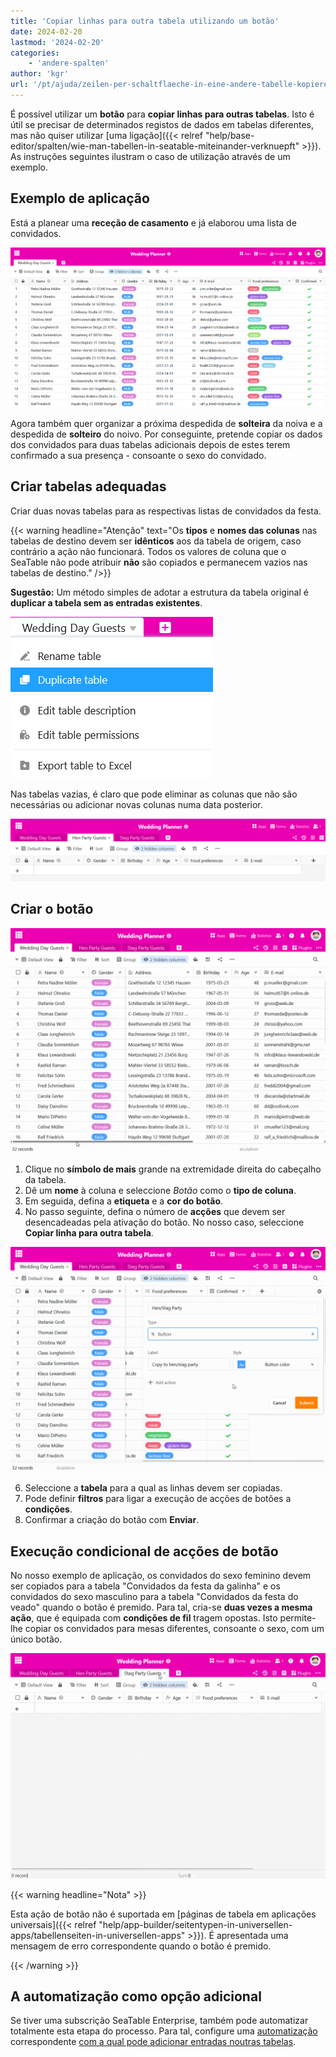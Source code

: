 ```yaml
---
title: 'Copiar linhas para outra tabela utilizando um botão'
date: 2024-02-20
lastmod: '2024-02-20'
categories:
    - 'andere-spalten'
author: 'kgr'
url: '/pt/ajuda/zeilen-per-schaltflaeche-in-eine-andere-tabelle-kopieren'
---
```


É possível utilizar um **botão** para **copiar linhas para outras tabelas**. Isto é útil se precisar de determinados registos de dados em tabelas diferentes, mas não quiser utilizar [uma ligação]({{< relref "help/base-editor/spalten/wie-man-tabellen-in-seatable-miteinander-verknuepft" >}}). As instruções seguintes ilustram o caso de utilização através de um exemplo.

## Exemplo de aplicação

Está a planear uma **receção de casamento** e já elaborou uma lista de convidados.

![Exemplo de lista de convidados](images/Beispiel-Gaesteliste.png)

Agora também quer organizar a próxima despedida de **solteira** da noiva e a despedida de **solteiro** do noivo. Por conseguinte, pretende copiar os dados dos convidados para duas tabelas adicionais depois de estes terem confirmado a sua presença - consoante o sexo do convidado.

## Criar tabelas adequadas

Criar duas novas tabelas para as respectivas listas de convidados da festa.

{{< warning  headline="Atenção"  text="Os **tipos** e **nomes das colunas** nas tabelas de destino devem ser **idênticos** aos da tabela de origem, caso contrário a ação não funcionará. Todos os valores de coluna que o SeaTable não pode atribuir **não** são copiados e permanecem vazios nas tabelas de destino." />}}

**Sugestão:** Um método simples de adotar a estrutura da tabela original é **duplicar a tabela sem as entradas existentes**.

![Estrutura de tabela duplicada](images/Tabellenstruktur-duplizieren.png)

Nas tabelas vazias, é claro que pode eliminar as colunas que não são necessárias ou adicionar novas colunas numa data posterior.

![Esvaziar tabelas duplicadas](images/Leere-duplizierte-Tabellen.png)

## Criar o botão

![Botão Criar](images/Schaltflaeche-anlegen.gif)

1. Clique no **símbolo de mais** grande na extremidade direita do cabeçalho da tabela.
2. Dê um **nome** à coluna e seleccione _Botão_ como o **tipo de coluna**.
3. Em seguida, defina a **etiqueta** e a **cor do botão**.
4. No passo seguinte, defina o número de **acções** que devem ser desencadeadas pela ativação do botão. No nosso caso, seleccione **Copiar linha para outra tabela**.

![Ação do botão Copiar linha para outra tabela](images/Schaltflaechen-Aktion-Zeile-in-andere-Tabelle-kopieren.gif)

6. Seleccione a **tabela** para a qual as linhas devem ser copiadas.
7. Pode definir **filtros** para ligar a execução de acções de botões a **condições**.
8. Confirmar a criação do botão com **Enviar**.

## Execução condicional de acções de botão

No nosso exemplo de aplicação, os convidados do sexo feminino devem ser copiados para a tabela "Convidados da festa da galinha" e os convidados do sexo masculino para a tabela "Convidados da festa do veado" quando o botão é premido. Para tal, cria-se **duas vezes a mesma ação**, que é equipada com **condições de fil** tragem opostas. Isto permite-lhe copiar os convidados para mesas diferentes, consoante o sexo, com um único botão.

![Linhas copiadas por botão](images/Per-Schaltflaeche-kopierte-Zeilen.gif)

{{< warning  headline="Nota" >}}

Esta ação de botão não é suportada em [páginas de tabela em aplicações universais]({{< relref "help/app-builder/seitentypen-in-universellen-apps/tabellenseiten-in-universellen-apps" >}}). É apresentada uma mensagem de erro correspondente quando o botão é premido.

{{< /warning >}}

## A automatização como opção adicional

Se tiver uma subscrição SeaTable Enterprise, também pode automatizar totalmente esta etapa do processo. Para tal, configure uma [automatização](https://seatable.io/pt/docs/beispiel-automationen/eintraege-in-andere-tabellen-per-automation-hinzufuegen/) correspondente [com a qual pode adicionar entradas noutras tabelas](https://seatable.io/pt/docs/beispiel-automationen/eintraege-in-andere-tabellen-per-automation-hinzufuegen/).
